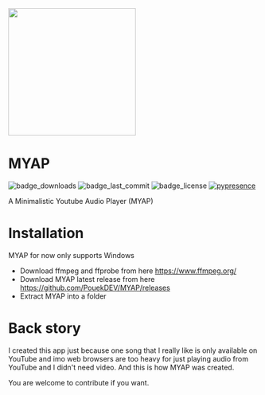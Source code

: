 <img src="https://user-images.githubusercontent.com/64737924/210854929-b4f80382-71a6-4b03-9d41-c88b31b75bb3.png" width="256">

# MYAP
![badge_downloads](https://img.shields.io/github/downloads/PouekDEV/MYAP/total?style=for-the-badge)
![badge_last_commit](https://img.shields.io/github/last-commit/PouekDEV/MYAP?style=for-the-badge)
![badge_license](https://img.shields.io/github/license/PouekDEV/MYAP?style=for-the-badge)
[![pypresence](https://img.shields.io/badge/using-pypresence-00bb88.svg?style=for-the-badge&logo=discord&logoWidth=20)](https://github.com/qwertyquerty/pypresence)

A Minimalistic Youtube Audio Player (MYAP)

# Installation
MYAP for now only supports Windows

- Download ffmpeg and ffprobe from here https://www.ffmpeg.org/
- Download MYAP latest release from here https://github.com/PouekDEV/MYAP/releases
- Extract MYAP into a folder

# Back story
I created this app just because one song that I really like is only available on YouTube and imo web browsers are too heavy for just playing audio from YouTube and I didn't need video. And this is how MYAP was created.

You are welcome to contribute if you want.
